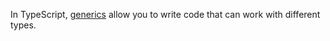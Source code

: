 In TypeScript, [generics](https://github.com/redmejia/learning-typescript/tree/main/Generics) allow you to write code that can work with different types.
